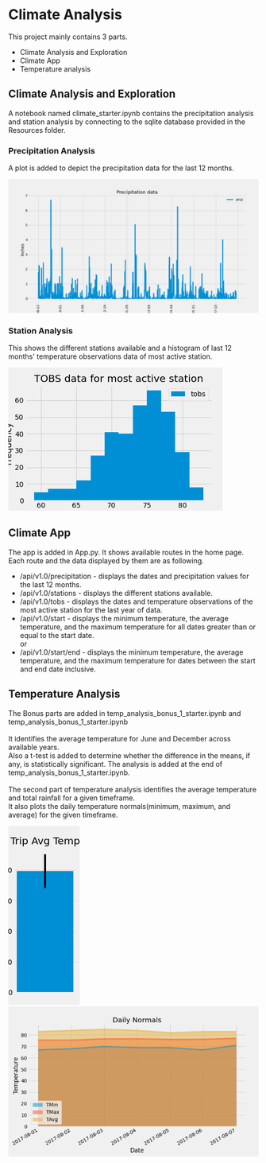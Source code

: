 # Climate Analysis
This project mainly contains 3 parts. 
<ul>
<li>Climate Analysis and Exploration</li>
<li>Climate App</li>
<li>Temperature analysis</li>
</ul>
<h2><strong>Climate Analysis and Exploration</strong></h2>
A notebook named climate_starter.ipynb contains the precipitation analysis and station analysis by connecting to the sqlite database provided in the Resources folder.
<h3><strong>Precipitation Analysis</strong></h3>
A plot is added to depict the precipitation data for the last 12 months.<br>

![Precipitation-Data](Images/PrecipitationData.png "Precipitation Data")
<h3><strong>Station Analysis</strong></h3>
This shows the different stations available and a histogram of last 12 months' temperature observations data of most active station.<br>

![MostActiveStaionData](Images/TOBS_ActiveStation.png  "Most Active Staion Data")
<h2><strong>Climate App</strong></h2>
The app is added in App.py. It shows available routes in the home page.<br>
Each route and the data displayed by them are as following.<br>
<ul>
<li>/api/v1.0/precipitation - displays the dates and precipitation values for the last 12 months.</li>
<li>/api/v1.0/stations - displays the different stations available.</li>
<li>/api/v1.0/tobs - displays the dates and temperature observations of the most active station for the last year of data.</li>
<li>/api/v1.0/start - displays the minimum temperature, the average temperature, and the maximum temperature for all dates greater than or equal to the start date.<br/>or 
<li>/api/v1.0/start/end - displays the minimum temperature, the average temperature, and the maximum temperature for dates between the start and end date inclusive.</li>
</ul>
<h2><strong>Temperature Analysis</strong></h2>
The Bonus parts are added in  temp_analysis_bonus_1_starter.ipynb and temp_analysis_bonus_1_starter.ipynb<br><br>
It identifies the average temperature for June and December across available years.<br>
Also a t-test is added to determine whether the difference in the means, if any, is statistically significant. The analysis is added at the end of temp_analysis_bonus_1_starter.ipynb.<br><br>
The second part of temperature analysis identifies the average temperature and total rainfall for a given timeframe.<br>
It also plots the daily temperature normals(minimum, maximum, and average) for the given timeframe.<br>

![Average-Temperature](Images/TripAvgTemp.png "Average Temperature for a specific trip")
![Temperature-Normals](Images/DailyNormals.png "Daily Temperature Normals")

